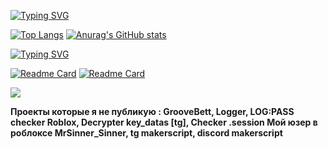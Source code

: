 [![Typing SVG](https://readme-typing-svg.herokuapp.com?color=%2336BCF7&lines=makerscript)](https://git.io/typing-svg)


[![Top Langs](https://github-readme-stats.vercel.app/api/top-langs/?username=anuraghazra&layout=compact)](https://github.com/anuraghazra/github-readme-stats)    [![Anurag's GitHub stats](https://github-readme-stats.vercel.app/api?username=MakerScript)](https://github.com/MakerScript/github-readme-stats)

[![Typing SVG](https://readme-typing-svg.herokuapp.com?color=%2336BCF7&lines=My+project+ↆ)](https://git.io/typing-svg)

[![Readme Card](https://github-readme-stats.vercel.app/api/pin/?username=MakerScript&repo=MeepCityJoke)](https://github.com/MakerScript/MeepCityJoke)   [![Readme Card](https://github-readme-stats.vercel.app/api/pin/?username=MakerScript&repo=LibrarySenxy)](https://github.com/MakerScript/LibrarySenxy)

<div align="left">
    <a href="https://discord.gg/wgWHtA4Kgk" alt="MeepCityJoke">
        <img src="https://img.shields.io/badge/Discord_Server_MeepCityJoke-5865F2?style=for-the-badge&logo=discord&logoColor=ffffff">
    </a>
</div>

<b> Проекты которые я не публикую : GrooveBett, Logger, LOG:PASS checker Roblox, Decrypter key_datas [tg], Checker .session </b>
<b> Мой юзер в роблоксе MrSinner_Sinner, tg makerscript, discord makerscript </b>
